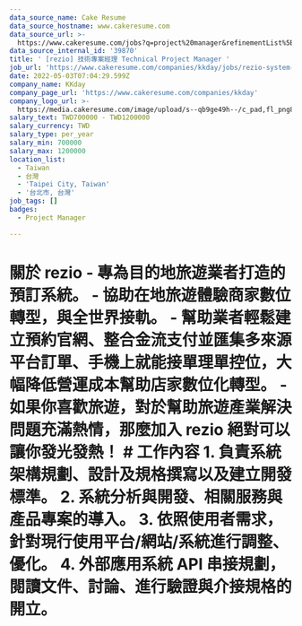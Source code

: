 ```yaml
---
data_source_name: Cake Resume
data_source_hostname: www.cakeresume.com
data_source_url: >-
  https://www.cakeresume.com/jobs?q=project%20manager&refinementList%5Blang_name%5D%5B0%5D=English&refinementList%5Bsalary_type%5D=per_year&range%5Bsalary_range%5D%5Bmin%5D=1000000&page=2
data_source_internal_id: '39870'
title: ' [rezio] 技術專案經理 Technical Project Manager '
job_url: 'https://www.cakeresume.com/companies/kkday/jobs/rezio-system-analyst'
date: 2022-05-03T07:04:29.599Z
company_name: KKday
company_page_url: 'https://www.cakeresume.com/companies/kkday'
company_logo_url: >-
  https://media.cakeresume.com/image/upload/s--qb9ge49h--/c_pad,fl_png8,h_200,w_200/v1666342333/cmu3q58jezs7zkvpeprv.png
salary_text: TWD700000 - TWD1200000
salary_currency: TWD
salary_type: per_year
salary_min: 700000
salary_max: 1200000
location_list:
  - Taiwan
  - 台灣
  - 'Taipei City, Taiwan'
  - '台北市, 台灣'
job_tags: []
badges:
  - Project Manager

---
```


# 關於 rezio - 專為目的地旅遊業者打造的預訂系統。 - 協助在地旅遊體驗商家數位轉型，與全世界接軌。 - 幫助業者輕鬆建立預約官網、整合金流支付並匯集多來源平台訂單、手機上就能接單理單控位，大幅降低營運成本幫助店家數位化轉型。 - 如果你喜歡旅遊，對於幫助旅遊產業解決問題充滿熱情，那麼加入 rezio 絕對可以讓你發光發熱！ # 工作內容 1. 負責系統架構規劃、設計及規格撰寫以及建立開發標準。 2. 系統分析與開發、相關服務與產品專案的導入。 3. 依照使用者需求，針對現行使用平台/網站/系統進行調整、優化。 4. 外部應用系統 API 串接規劃，閱讀文件、討論、進行驗證與介接規格的開立。